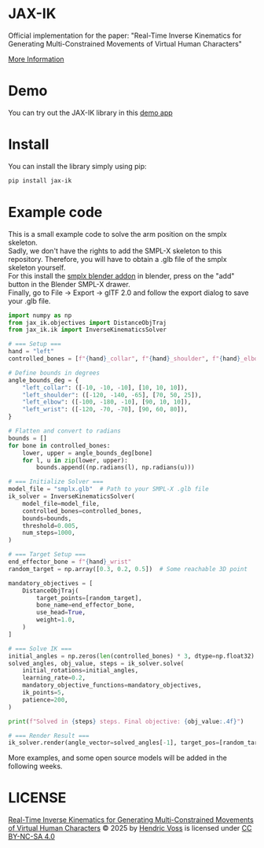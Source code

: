 # JAX-IK
Official implementation for the paper: "Real-Time Inverse Kinematics for Generating Multi-Constrained Movements of Virtual Human Characters" 

[More Information](https://hvoss-techfak.github.io/TF-JAX-IK/)

# Demo

You can try out the JAX-IK library in this [demo app](https://experiments.scs.techfak.uni-bielefeld.de/jaxik/)

# Install

You can install the library simply using pip:
```bash
pip install jax-ik
```

# Example code 

This is a small example code to solve the arm position on the smplx skeleton. \
Sadly, we don't have the rights to add the SMPL-X skeleton to this repository. Therefore, you will have to obtain a .glb file of the smplx skeleton yourself. \
For this install the [smplx blender addon](https://github.com/Meshcapade/SMPL_blender_addon) in blender, press on the "add" button in the Blender SMPL-X drawer. \
Finally, go to File -> Export -> glTF 2.0 and follow the export dialog to save your .glb file.

```python
import numpy as np
from jax_ik.objectives import DistanceObjTraj
from jax_ik.ik import InverseKinematicsSolver

# === Setup ===
hand = "left"
controlled_bones = [f"{hand}_collar", f"{hand}_shoulder", f"{hand}_elbow", f"{hand}_wrist"]

# Define bounds in degrees
angle_bounds_deg = {
    "left_collar": ([-10, -10, -10], [10, 10, 10]),
    "left_shoulder": ([-120, -140, -65], [70, 50, 25]),
    "left_elbow": ([-100, -180, -10], [90, 10, 10]),
    "left_wrist": ([-120, -70, -70], [90, 60, 80]),
}

# Flatten and convert to radians
bounds = []
for bone in controlled_bones:
    lower, upper = angle_bounds_deg[bone]
    for l, u in zip(lower, upper):
        bounds.append((np.radians(l), np.radians(u)))

# === Initialize Solver ===
model_file = "smplx.glb"  # Path to your SMPL-X .glb file
ik_solver = InverseKinematicsSolver(
    model_file=model_file,
    controlled_bones=controlled_bones,
    bounds=bounds,
    threshold=0.005,
    num_steps=1000,
)

# === Target Setup ===
end_effector_bone = f"{hand}_wrist"
random_target = np.array([0.3, 0.2, 0.5])  # Some reachable 3D point

mandatory_objectives = [
    DistanceObjTraj(
        target_points=[random_target],
        bone_name=end_effector_bone,
        use_head=True,
        weight=1.0,
    )
]

# === Solve IK ===
initial_angles = np.zeros(len(controlled_bones) * 3, dtype=np.float32)
solved_angles, obj_value, steps = ik_solver.solve(
    initial_rotations=initial_angles,
    learning_rate=0.2,
    mandatory_objective_functions=mandatory_objectives,
    ik_points=5,
    patience=200,
)

print(f"Solved in {steps} steps. Final objective: {obj_value:.4f}")

# === Render Result ===
ik_solver.render(angle_vector=solved_angles[-1], target_pos=[random_target], interactive=True)
```

More examples, and some open source models will be added in the following weeks.

# LICENSE
<a href="https://github.com/hvoss-techfak/TF-JAX-IK">Real-Time Inverse Kinematics for Generating Multi-Constrained Movements of Virtual Human Characters</a> © 2025 by <a href="https://github.com/hvoss-techfak">Hendric Voss</a> is licensed under <a href="https://creativecommons.org/licenses/by-nc-sa/4.0/">CC BY-NC-SA 4.0</a><img src="https://mirrors.creativecommons.org/presskit/icons/cc.svg" alt="" style="max-width: 1em;max-height:1em;margin-left: .2em;"><img src="https://mirrors.creativecommons.org/presskit/icons/by.svg" alt="" style="max-width: 1em;max-height:1em;margin-left: .2em;"><img src="https://mirrors.creativecommons.org/presskit/icons/nc.svg" alt="" style="max-width: 1em;max-height:1em;margin-left: .2em;"><img src="https://mirrors.creativecommons.org/presskit/icons/sa.svg" alt="" style="max-width: 1em;max-height:1em;margin-left: .2em;">
